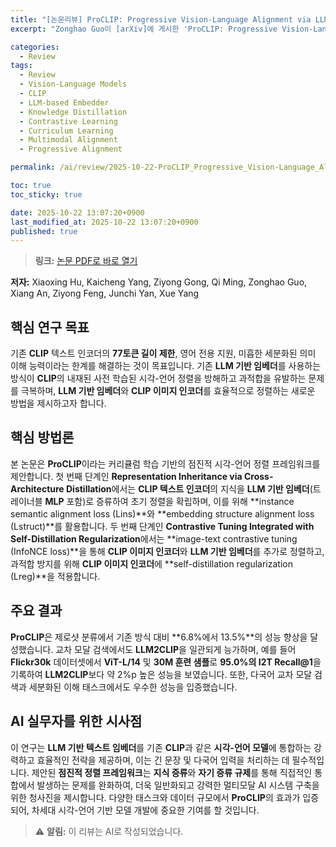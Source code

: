 ```yaml
---
title: "[논문리뷰] ProCLIP: Progressive Vision-Language Alignment via LLM-based Embedder"
excerpt: "Zonghao Guo이 [arXiv]에 게시한 'ProCLIP: Progressive Vision-Language Alignment via LLM-based Embedder' 논문에 대한 자세한 리뷰입니다."

categories:
  - Review
tags:
  - Review
  - Vision-Language Models
  - CLIP
  - LLM-based Embedder
  - Knowledge Distillation
  - Contrastive Learning
  - Curriculum Learning
  - Multimodal Alignment
  - Progressive Alignment

permalink: /ai/review/2025-10-22-ProCLIP_Progressive_Vision-Language_Alignment_via_LLM-based_Embedder/

toc: true
toc_sticky: true

date: 2025-10-22 13:07:20+0900
last_modified_at: 2025-10-22 13:07:20+0900
published: true
---
```

> **링크:** [논문 PDF로 바로 열기](https://arxiv.org/abs/2510.18795)

**저자:** Xiaoxing Hu, Kaicheng Yang, Ziyong Gong, Qi Ming, Zonghao Guo, Xiang An, Ziyong Feng, Junchi Yan, Xue Yang



## 핵심 연구 목표
기존 **CLIP** 텍스트 인코더의 **77토큰 길이 제한**, 영어 전용 지원, 미흡한 세분화된 의미 이해 능력이라는 한계를 해결하는 것이 목표입니다. 기존 **LLM 기반 임베더**를 사용하는 방식이 **CLIP**의 내재된 사전 학습된 시각-언어 정렬을 방해하고 과적합을 유발하는 문제를 극복하며, **LLM 기반 임베더**와 **CLIP 이미지 인코더**를 효율적으로 정렬하는 새로운 방법을 제시하고자 합니다.

## 핵심 방법론
본 논문은 **ProCLIP**이라는 커리큘럼 학습 기반의 점진적 시각-언어 정렬 프레임워크를 제안합니다. 첫 번째 단계인 **Representation Inheritance via Cross-Architecture Distillation**에서는 **CLIP 텍스트 인코더**의 지식을 **LLM 기반 임베더**(트레이너블 **MLP** 포함)로 증류하여 초기 정렬을 확립하며, 이를 위해 **instance semantic alignment loss (Lins)**와 **embedding structure alignment loss (Lstruct)**를 활용합니다. 두 번째 단계인 **Contrastive Tuning Integrated with Self-Distillation Regularization**에서는 **image-text contrastive tuning (InfoNCE loss)**을 통해 **CLIP 이미지 인코더**와 **LLM 기반 임베더**를 추가로 정렬하고, 과적합 방지를 위해 **CLIP 이미지 인코더**에 **self-distillation regularization (Lreg)**을 적용합니다.

## 주요 결과
**ProCLIP**은 제로샷 분류에서 기존 방식 대비 **6.8%에서 13.5%**의 성능 향상을 달성했습니다. 교차 모달 검색에서도 **LLM2CLIP**을 일관되게 능가하며, 예를 들어 **Flickr30k** 데이터셋에서 **ViT-L/14** 및 **30M 훈련 샘플**로 **95.0%의 I2T Recall@1**을 기록하여 **LLM2CLIP**보다 약 2%p 높은 성능을 보였습니다. 또한, 다국어 교차 모달 검색과 세분화된 이해 태스크에서도 우수한 성능을 입증했습니다.

## AI 실무자를 위한 시사점
이 연구는 **LLM 기반 텍스트 임베더**를 기존 **CLIP**과 같은 **시각-언어 모델**에 통합하는 강력하고 효율적인 전략을 제공하며, 이는 긴 문장 및 다국어 입력을 처리하는 데 필수적입니다. 제안된 **점진적 정렬 프레임워크**는 **지식 증류**와 **자기 증류 규제**를 통해 직접적인 통합에서 발생하는 문제를 완화하여, 더욱 일반화되고 강력한 멀티모달 AI 시스템 구축을 위한 청사진을 제시합니다. 다양한 태스크와 데이터 규모에서 **ProCLIP**의 효과가 입증되어, 차세대 시각-언어 기반 모델 개발에 중요한 기여를 할 것입니다.

> ⚠️ **알림:** 이 리뷰는 AI로 작성되었습니다.